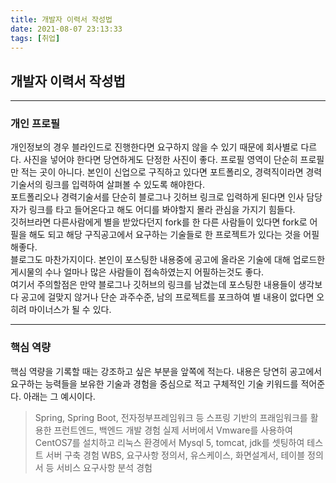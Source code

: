 ```yaml
---
title: 개발자 이력서 작성법
date: 2021-08-07 23:13:33
tags: [취업]
---
```


## 개발자 이력서 작성법

---

### 개인 프로필

개인정보의 경우 블라인드로 진행한다면 요구하지 않을 수 있기 때문에 회사별로 다르다. 사진을 넣어야 한다면 당연하게도 단정한 사진이 좋다.
프로필 영역이 단순히 프로필만 적는 곳이 아니다. 본인이 신업으로 구직하고 있다면 포트폴리오, 경력직이라면 경력기술서의 링크를 입력하여 살펴볼 수 있도록 해야한다.  
포트폴리오나 경력기술서를 단순히 블로그나 깃허브 링크로 입력하게 된다면 인사 담당자가 링크를 타고 들어온다고 해도 어디를 봐야할지 몰라 관심을 가지기 힘들다.  
깃허브라면 다른사람에게 별을 받았다던지 fork를 한 다른 사람들이 있다면 fork로 어필을 해도 되고 해당 구직공고에서 요구하는 기술들로 한 프로젝트가 있다는 것을 어필해좋다.  
블로그도 마찬가지이다. 본인이 포스팅한 내용중에 공고에 올라온 기술에 대해 업로드한 게시물의 수나 얼마나 많은 사람들이 접속하였는지 어필하는것도 좋다.  
여기서 주의할점은 만약 블로그나 깃허브의 링크를 남겼는데 포스팅한 내용들이 생각보다 공고에 걸맞지 않거나 단순 과주수준, 남의 프로젝트를 포크하여 별 내용이 없다면 오히려 마이너스가 될 수 있다.

---

### 핵심 역량

핵심 역량을 기록할 때는 강조하고 싶은 부분을 앞쪽에 적는다. 내용은 당연히 공고에서 요구하는 능력들을 보유한 기술과 경험을 중심으로 적고 구체적인 기술 키워드를 적어준다. 아래는 그 예시이다.

> Spring, Spring Boot, 전자정부프레임워크 등 스프링 기반의 프래임워크를 활용한 프런트엔드, 백엔드 개발 경험
> 실제 서버에서 Vmware를 사용하여 CentOS7를 설치하고 리눅스 환경에서 Mysql 5, tomcat, jdk를 셋팅하여 테스트 서버 구축 경험
> WBS, 요구사항 정의서, 유스케이스, 화면설계서, 테이블 정의서 등 서비스 요구사항 분석 경험
